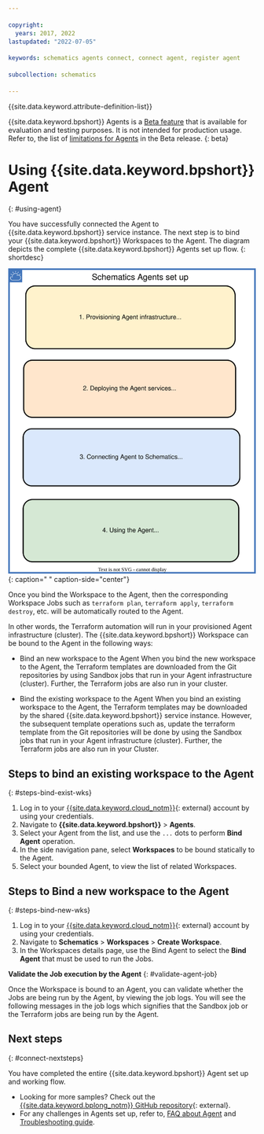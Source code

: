 ```yaml
---

copyright:
  years: 2017, 2022
lastupdated: "2022-07-05"

keywords: schematics agents connect, connect agent, register agent

subcollection: schematics

---
```


{{site.data.keyword.attribute-definition-list}}

{{site.data.keyword.bpshort}} Agents is a [Beta feature](/docs/schematics?topic=schematics-agent-beta-limitations) that is available for evaluation and testing purposes. It is not intended for production usage. Refer to, the list of [limitations for Agents](/docs/schematics?topic=schematics-agent-beta-limitations) in the Beta release.
{: beta}

# Using {{site.data.keyword.bpshort}} Agent
{: #using-agent}

You have successfully connected the Agent to {{site.data.keyword.bpshort}} service instance. The next step is to bind your {{site.data.keyword.bpshort}} Workspaces to the Agent. The diagram depicts the complete {{site.data.keyword.bpshort}} Agents set up flow.
{: shortdesc}

![{{site.data.keyword.bpshort}} Agents set up](images/agents-infra-setup.svg "{{site.data.keyword.bpshort}} Agents set up"){: caption=" " caption-side="center"}

Once you bind the Workspace to the Agent, then the corresponding Workspace Jobs such as `terraform plan`, `terraform apply`, `terraform destroy`, etc. will be automatically routed to the Agent. 

In other words, the Terraform automation will run in your provisioned Agent infrastructure (cluster). The {{site.data.keyword.bpshort}} Workspace can be bound to the Agent in the following ways:
- Bind an new workspace to the Agent
   When you bind the new workspace to the Agent, the Terraform templates are downloaded from the Git repositories by using Sandbox jobs that run in your Agent infrastructure (cluster). Further, the Terraform jobs are also run in your cluster.

- Bind the existing workspace to the Agent
   When you bind an existing workspace to the Agent, the Terraform templates may be downloaded by the shared {{site.data.keyword.bpshort}} service instance. However, the subsequent template operations such as, update the terraform template from the Git repositories will be done by using the Sandbox jobs that run in your Agent infrastructure (cluster). Further, the Terraform jobs are also run in your Cluster.

## Steps to bind an existing workspace to the Agent
{: #steps-bind-exist-wks}

1. Log in to your [{{site.data.keyword.cloud_notm}}](https://test.cloud.ibm.com/){: external} account by using your credentials.
2. Navigate to **{{site.data.keyword.bpshort}}** > **Agents**.
3. Select your Agent from the list, and use the `...` dots to perform **Bind Agent** operation.
4. In the side navigation pane, select **Workspaces** to be bound statically to the Agent.
5. Select your bounded Agent, to view the list of related Workspaces.

## Steps to Bind a new workspace to the Agent
{: #steps-bind-new-wks}

1. Log in to your [{{site.data.keyword.cloud_notm}}](https://test.cloud.ibm.com/){: external} account by using your credentials.
2. Navigate to **Schematics** > **Workspaces** > **Create Workspace**.
3. In the Workspaces details page, use the Bind Agent to select the **Bind Agent** that must be used to run the Jobs.

**Validate the Job execution by the Agent**
{: #validate-agent-job}

Once the Workspace is bound to an Agent, you can validate whether the Jobs are being run by the Agent, by viewing the job logs.  You will see the following messages in the job logs which signifies that the Sandbox job or the Terraform jobs are being run by the Agent.

## Next steps
{: #connect-nextsteps}

You have completed the entire {{site.data.keyword.bpshort}} Agent set up and working flow.
- Looking for more samples? Check out the [{{site.data.keyword.bplong_notm}} GitHub repository](https://github.com/Cloud-Schematics?q=Agent&type=all&language=&sort=){: external}.
- For any challenges in Agents set up, refer to, [FAQ about Agent](/docs/schematics?topic=schematics-faqs-agent) and [Troubleshooting guide](/docs/schematics?topic=schematics-agent-crn-not-found).
